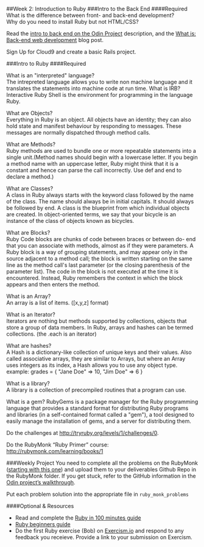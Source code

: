 ##Week 2: Introduction to Ruby
###Intro to the Back End
####Required
What is the difference between front- and back-end development?<br>
Why do you need to install Ruby but not HTML/CSS?

Read the [intro to back end on the Odin Project](http://www.theodinproject.com/web-development-101/introduction-to-the-back-end) description, and the [What is: Back-end web development](http://blog.generalassemb.ly/what-is-back-end-web-development/) blog post.

Sign Up for Cloud9 and create a basic Rails project.

###Intro to Ruby
####Required

What is an "interpreted" language?<br>
The intrepreted language allows you to write non machine language and it translates the statements into machine code at run time. 
What is IRB?<br>
Interactive Ruby Shell is the environment for programming in the language Ruby.

What are Objects?<br>
Everything in Ruby is an object. All objects have an identity; they can also hold state and manifest behaviour by responding to messages. These messages are normally dispatched through method calls.

What are Methods?<br>
Ruby methods are used to bundle one or more repeatable statements into a single unit.(Method names should begin with a lowercase letter. If you begin a method name with an uppercase letter, Ruby might think that it is a constant and hence can parse the call incorrectly. Use def and end to declare a method.)

What are Classes?<br>
A class in Ruby always starts with the keyword class followed by the name of the class. The name should always be in initial capitals. It should always be followed by end. A class is the blueprint from which individual objects are created. In object-oriented terms, we say that your bicycle is an instance of the class of objects known as bicycles.

What are Blocks?<br>
Ruby Code blocks are chunks of code between braces or between do- end that you can associate with methods, almost as if they were parameters. A Ruby block is a way of grouping statements, and may appear only in the source adjacent to a method call; the block is written starting on the same line as the method call's last parameter (or the closing parenthesis of the parameter list). The code in the block is not executed at the time it is encountered. Instead, Ruby remembers the context in which the block appears and then enters the method.

What is an Array?<br>
An array is a list of items. ([x,y,z] format)

What is an Iterator?<br>
Iterators are nothing but methods supported by collections, objects that store a group of data members. In Ruby, arrays and hashes can be termed collections. (the .each is an iterator)

What are hashes?<br>
A Hash is a dictionary-like collection of unique keys and their values. Also called associative arrays, they are similar to Arrays, but where an Array uses integers as its index, a Hash allows you to use any object type.
example: grades = { "Jane Doe" => 10, "Jim Doe" => 6 }

What is a library?<br>
A library is a collection of precompiled routines that a program can use.

What is a gem?
RubyGems is a package manager for the Ruby programming language that provides a standard format for distributing Ruby programs and libraries (in a self-contained format called a "gem"), a tool designed to easily manage the installation of gems, and a server for distributing them.

Do the challenges at http://tryruby.org/levels/1/challenges/0.

Do the RubyMonk “Ruby Primer” course: http://rubymonk.com/learning/books/1

###Weekly Project
You need to complete all the problems on the RubyMonk ([starting with this one](http://rubymonk.com/learning/books/1-ruby-primer/problems/9-calculator)) and upload them to your deliverables Github Repo in the RubyMonk folder. If you get stuck, refer to the GitHub information in the [Odin project’s walkthrough](http://www.theodinproject.com/web-development-101/html-css).

Put each problem solution into the appropriate file in `ruby_monk_problems`

####Optional & Resources
 - Read and complete the [Ruby in 100 minutes guide](http://tutorials.jumpstartlab.com/projects/ruby\_in\_100_minutes.html)
 - [Ruby beginners guide](https://hackhands.com/beginners-guide-ruby/)
 - Do the first Ruby exercise (Bob) on [Exercism.io](http://exercism.io/) and respond to any
   feedback you receieve.  Provide a link to your submission on
   Exercism.

